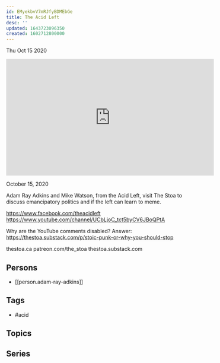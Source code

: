 ```yaml
---
id: EMyekbvV7mRJfyBDMEbGe
title: The Acid Left
desc: ''
updated: 1643723096350
created: 1602712800000
---
```





Thu Oct 15 2020

<iframe width="560" height="315" src="https://www.youtube.com/embed/b7qcfQaMl5E" title="The Acid Left w/ Adam Ray Adkins" frameborder="0" allow="accelerometer; autoplay; clipboard-write; encrypted-media; gyroscope; picture-in-picture" allowfullscreen ></iframe>

October 15, 2020

Adam Ray Adkins and Mike Watson, from the Acid Left, visit The Stoa to discuss emancipatory politics and if the left can learn to meme.

https://www.facebook.com/theacidleft
https://www.youtube.com/channel/UCbLjoC_tct5byCV6JBoQPtA

Why are the YouTube comments disabled? Answer: https://thestoa.substack.com/p/stoic-punk-or-why-you-should-stop

thestoa.ca
patreon.com/the_stoa
thestoa.substack.com

## Persons

- [[person.adam-ray-adkins]]

## Tags

- #acid

## Topics



## Series



